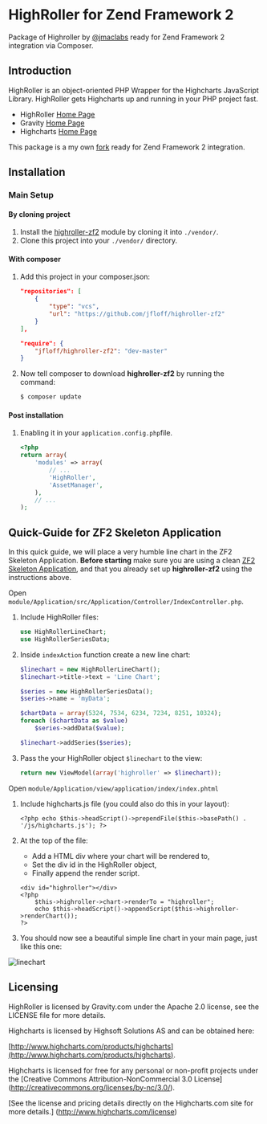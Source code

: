 HighRoller for Zend Framework 2
=======
Package of Highroller by [@jmaclabs](https://twitter.com/#!/JMACLABS) ready for Zend Framework 2 integration via Composer.


Introduction
------------
HighRoller is an object-oriented PHP Wrapper for the Highcharts JavaScript Library.
HighRoller gets Highcharts up and running in your PHP project fast.
* HighRoller [Home Page](http://highroller.io)
* Gravity [Home Page](http://gravity.com)
* Highcharts [Home Page](http://www.highcharts.com/)

This package is a my own [fork](https://github.com/jfloff/HighRoller) ready for Zend Framework 2 integration.


Installation
------------

### Main Setup

#### By cloning project

1. Install the [highroller-zf2](https://github.com/jfloff/highroller-zf2) module
   by cloning it into `./vendor/`.
2. Clone this project into your `./vendor/` directory.

#### With composer

1. Add this project in your composer.json:

    ```json
    "repositories": [
        {
            "type": "vcs",
            "url": "https://github.com/jfloff/highroller-zf2"
        }
    ],

    "require": {
        "jfloff/highroller-zf2": "dev-master"
    }
    ```

2. Now tell composer to download **highroller-zf2** by running the command:

    ```bash
    $ composer update
    ```

#### Post installation

1. Enabling it in your `application.config.php`file.

    ```php
    <?php
    return array(
        'modules' => array(
            // ...
            'HighRoller',
            'AssetManager',
        ),
        // ...
    );
    ```

Quick-Guide for ZF2 Skeleton Application
------------
In this quick guide, we will place a very humble line chart in the ZF2 Skeleton Application.
**Before starting** make sure you are using a clean [ZF2 Skeleton Application](), and that you already set up **highroller-zf2** using the instructions above.

Open `module/Application/src/Application/Controller/IndexController.php`.

1. Include HighRoller files:
    ```php
    use HighRollerLineChart;
    use HighRollerSeriesData;
    ```

2. Inside `indexAction` function create a new line chart:
    ```php
    $linechart = new HighRollerLineChart();
    $linechart->title->text = 'Line Chart';

    $series = new HighRollerSeriesData();
    $series->name = 'myData';

    $chartData = array(5324, 7534, 6234, 7234, 8251, 10324);
    foreach ($chartData as $value)
        $series->addData($value);

    $linechart->addSeries($series);
    ```

3. Pass the your HighRoller object `$linechart` to the view:
    ```php
    return new ViewModel(array('highroller' => $linechart));
    ```

Open `module/Application/view/application/index/index.phtml`

1. Include highcharts.js file (you could also do this in your layout):
    ```phtml
    <?php echo $this->headScript()->prependFile($this->basePath() . '/js/highcharts.js'); ?>
    ```

2. At the top of the file:
    * Add a HTML div where your chart will be rendered to,
    * Set the div id in the HighRoller object,
    * Finally append the render script.

    ```phtml
    <div id="highroller"></div>
    <?php
        $this->highroller->chart->renderTo = "highroller";
        echo $this->headScript()->appendScript($this->highroller->renderChart());
    ?>
    ```

3. You should now see a beautiful simple line chart in your main page, just like this one:

![linechart](http://i.imgur.com/IXGd7.png)


Licensing
------------
HighRoller is licensed by Gravity.com under the Apache 2.0 license, see the LICENSE file for more details.

Highcharts is licensed by Highsoft Solutions AS and can be obtained here:

[http://www.highcharts.com/products/highcharts](http://www.highcharts.com/products/highcharts).

Highcharts is licensed for free for any personal or non-profit projects under the [Creative Commons Attribution-NonCommercial
3.0 License] (http://creativecommons.org/licenses/by-nc/3.0/).

[See the license and pricing details directly on the Highcharts.com site for more details.] (http://www.highcharts.com/license)
